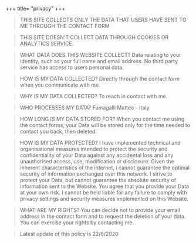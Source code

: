+++
title= "privacy"
+++
>THIS SITE COLLECTS ONLY THE DATA THAT USERS HAVE SENT TO ME THROUGH THE CONTACT FORM

>THIS SITE DOESN'T COLLECT DATA THROUGH COOKIES OR ANALYTICS SERVICE.

>WHAT DATA DOES THIS WEBSITE COLLECT?
>Data relating to your identity, such as your full name and email address.
>No third party service has access to users personal data.

>HOW IS MY DATA COLLECTED?
>Directly through the contact form when you communicate with me.

>WHY IS MY DATA COLLECTED?
>To reach in contact with me.

>WHO PROCESSES MY DATA?
>Fumagalli Matteo - Italy

>HOW LONG IS MY DATA STORED FOR?
>When you contact me using the contact forms, your Data will be stored only for the time needed to contact you back, then deleted.

>HOW IS MY DATA PROTECTED?
>I have implemented technical and organisational measures intended to protect the security and confidentiality of your Data against any accidental loss and any unauthorised access, use, modification or disclosure.
>Given the inherent characteristics of the internet, i cannot guarantee the optimal security of information exchanged over this network.
>I strive to protect your Data, but cannot guarantee the absolute security of information sent to the Website. You agree that you provide your Data at your own risk.
>I cannot be held liable for any failure to comply with privacy settings and security measures implemented on this Website.

>WHAT ARE MY RIGHTS?
>You can decide not to provide your email address in the contact form and to request the deletion of your data.
>You can exercise your rights by contacting me.

>Latest update of this policy is 22/6/2020